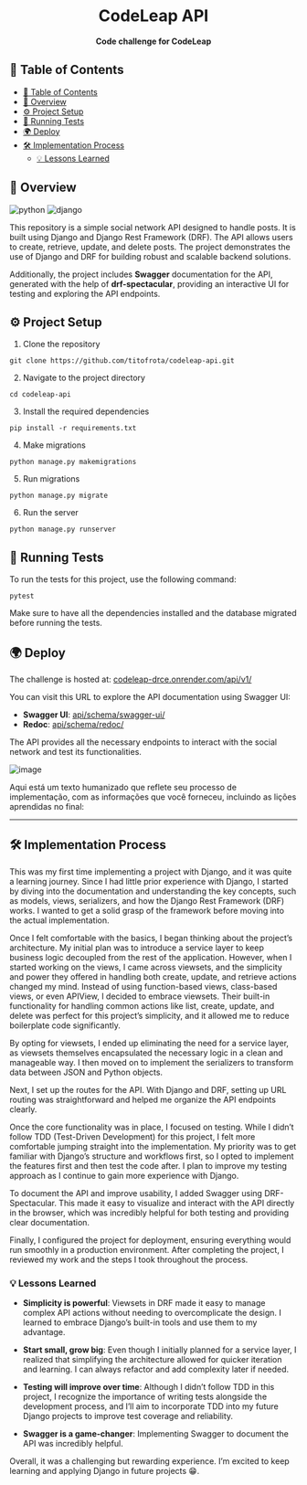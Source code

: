 [PYTHON_BADGE]: https://img.shields.io/badge/python-fff?style=for-the-badge&logo=python
[DJANGO_BADGE]: https://img.shields.io/badge/django-092E20?style=for-the-badge&logo=django

<h1 align="center">CodeLeap API</h1>

<div align="center">
  <strong>Code challenge for CodeLeap</strong>
</div>

## 📖 Table of Contents

- [📖 Table of Contents](#-table-of-contents)
- [🔭 Overview](#-overview)
- [⚙️ Project Setup](#️-project-setup)
- [🧪 Running Tests](#-running-tests)
- [🌍 Deploy](#-deploy)
- [🛠️ Implementation Process](#️-implementation-process)
  - [💡 Lessons Learned](#-lessons-learned)

## 🔭 Overview

![python][PYTHON_BADGE]
![django][DJANGO_BADGE]

This repository is a simple social network API designed to handle posts. It is built using Django and Django Rest Framework (DRF). The API allows users to create, retrieve, update, and delete posts. The project demonstrates the use of Django and DRF for building robust and scalable backend solutions.

Additionally, the project includes **Swagger** documentation for the API, generated with the help of **drf-spectacular**, providing an interactive UI for testing and exploring the API endpoints.

## ⚙️ Project Setup

1. Clone the repository

```
git clone https://github.com/titofrota/codeleap-api.git
```

2. Navigate to the project directory

```
cd codeleap-api
```

3. Install the required dependencies

```
pip install -r requirements.txt
```

4. Make migrations
```
python manage.py makemigrations
```

5. Run migrations
```
python manage.py migrate
```

6. Run the server
```
python manage.py runserver
```

## 🧪 Running Tests

To run the tests for this project, use the following command:

```
pytest
```

Make sure to have all the dependencies installed and the database migrated before running the tests.

## 🌍 Deploy

The challenge is hosted at: [codeleap-drce.onrender.com/api/v1/](https://codeleap-drce.onrender.com/api/v1/)

You can visit this URL to explore the API documentation using Swagger UI:

- **Swagger UI**: [api/schema/swagger-ui/](https://codeleap-drce.onrender.com/api/schema/swagger-ui/)
- **Redoc**: [api/schema/redoc/](https://codeleap-drce.onrender.com/api/schema/redoc/)

The API provides all the necessary endpoints to interact with the social network and test its functionalities.

![image](https://github.com/user-attachments/assets/0a5fb77f-db50-4458-8131-5fef4003949e)


Aqui está um texto humanizado que reflete seu processo de implementação, com as informações que você forneceu, incluindo as lições aprendidas no final:

---

## 🛠️ Implementation Process

This was my first time implementing a project with Django, and it was quite a learning journey. Since I had little prior experience with Django, I started by diving into the documentation and understanding the key concepts, such as models, views, serializers, and how the Django Rest Framework (DRF) works. I wanted to get a solid grasp of the framework before moving into the actual implementation.

Once I felt comfortable with the basics, I began thinking about the project’s architecture. My initial plan was to introduce a service layer to keep business logic decoupled from the rest of the application. However, when I started working on the views, I came across viewsets, and the simplicity and power they offered in handling both create, update, and retrieve actions changed my mind. Instead of using function-based views, class-based views, or even APIView, I decided to embrace viewsets. Their built-in functionality for handling common actions like list, create, update, and delete was perfect for this project’s simplicity, and it allowed me to reduce boilerplate code significantly.

By opting for viewsets, I ended up eliminating the need for a service layer, as viewsets themselves encapsulated the necessary logic in a clean and manageable way. I then moved on to implement the serializers to transform data between JSON and Python objects.

Next, I set up the routes for the API. With Django and DRF, setting up URL routing was straightforward and helped me organize the API endpoints clearly.

Once the core functionality was in place, I focused on testing. While I didn’t follow TDD (Test-Driven Development) for this project, I felt more comfortable jumping straight into the implementation. My priority was to get familiar with Django’s structure and workflows first, so I opted to implement the features first and then test the code after. I plan to improve my testing approach as I continue to gain more experience with Django.

To document the API and improve usability, I added Swagger using DRF-Spectacular. This made it easy to visualize and interact with the API directly in the browser, which was incredibly helpful for both testing and providing clear documentation.

Finally, I configured the project for deployment, ensuring everything would run smoothly in a production environment. After completing the project, I reviewed my work and the steps I took throughout the process.

### 💡 Lessons Learned

- **Simplicity is powerful**: Viewsets in DRF made it easy to manage complex API actions without needing to overcomplicate the design. I learned to embrace Django’s built-in tools and use them to my advantage.
  
- **Start small, grow big**: Even though I initially planned for a service layer, I realized that simplifying the architecture allowed for quicker iteration and learning. I can always refactor and add complexity later if needed.

- **Testing will improve over time**: Although I didn’t follow TDD in this project, I recognize the importance of writing tests alongside the development process, and I’ll aim to incorporate TDD into my future Django projects to improve test coverage and reliability.

- **Swagger is a game-changer**: Implementing Swagger to document the API was incredibly helpful.


Overall, it was a challenging but rewarding experience. I’m excited to keep learning and applying Django in future projects 😁.
